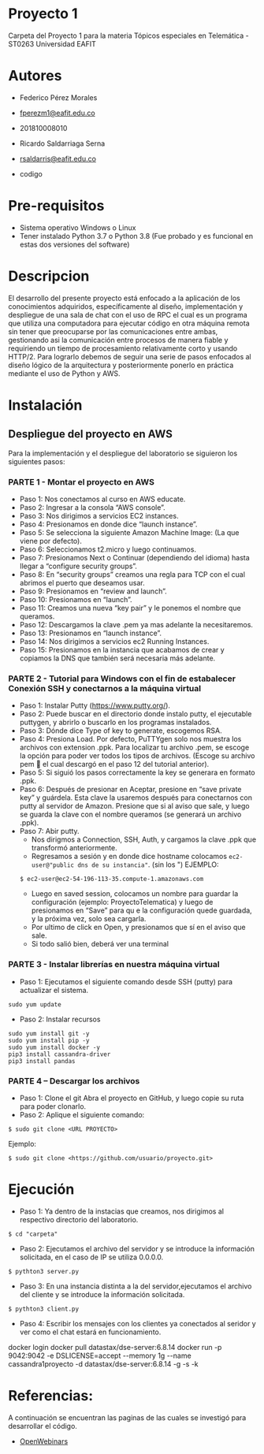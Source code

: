 # Proyecto 1

Carpeta del Proyecto 1 para la materia Tópicos especiales en Telemática - ST0263
Universidad EAFIT

# Autores

+ Federico Pérez Morales
+ fperezm1@eafit.edu.co
+ 201810008010

+ Ricardo Saldarriaga Serna
+ rsaldarris@eafit.edu.co
+ codigo

# Pre-requisitos

+ Sistema operativo Windows o Linux
+ Tener instalado Python 3.7 o Python 3.8 (Fue probado y es funcional en estas dos versiones del software)

# Descripcion

El desarrollo del presente proyecto está enfocado a la aplicación de los conocimientos adquiridos, específicamente al diseño, implementación y despliegue de una sala de chat con el uso de RPC el cual es un programa que utiliza una computadora para ejecutar código en otra máquina remota sin tener que preocuparse por las comunicaciones entre ambas,  gestionando asi la comunicación entre procesos de manera fiable y requiriendo un tiempo de procesamiento relativamente corto y usando HTTP/2.
Para lograrlo debemos de seguir una serie de pasos enfocados al diseño lógico de la arquitectura y posteriormente ponerlo en práctica mediante el uso de Python y AWS.

# Instalación

## Despliegue del proyecto en AWS

Para la implementación y el despliegue del laboratorio se siguieron los siguientes pasos:

### PARTE 1 - Montar el proyecto en AWS

+ Paso 1: Nos conectamos al curso en AWS educate.
+ Paso 2: Ingresar a la consola “AWS console”.
+ Paso 3: Nos dirigimos a servicios EC2 instances.
+ Paso 4: Presionamos en donde dice “launch instance”.
+ Paso 5: Se selecciona la siguiente Amazon Machine Image: (La que viene por defecto).
+ Paso 6: Seleccionamos t2.micro y luego continuamos.
+ Paso 7: Presionamos Next o Continuar (dependiendo del idioma) hasta llegar a “configure security groups”.
+ Paso 8: En “security groups” creamos una regla para TCP con el cual abrimos el puerto que deseamos usar.
+ Paso 9: Presionamos en “review and launch”.
+ Paso 10: Presionamos en “launch”.
+ Paso 11: Creamos una nueva “key pair” y le ponemos el nombre que queramos.
+ Paso 12: Descargamos la clave .pem ya mas adelante la necesitaremos.
+ Paso 13: Presionamos en “launch instance”.
+ Paso 14: Nos dirigimos a servicios ec2 Running Instances.
+ Paso 15: Presionamos en la instancia que acabamos de crear y copiamos la DNS que también será necesaria más adelante.

### PARTE 2 - Tutorial para Windows con el fin de estabalecer Conexión SSH y conectarnos a la máquina virtual

+ Paso 1: Instalar Putty (<https://www.putty.org/>).
+ Paso 2: Puede buscar en el directorio donde instalo putty, el ejecutable puttygen, y abrirlo o buscarlo en los programas instalados.
+ Paso 3: Dónde dice Type of key to generate, escogemos RSA.
+ Paso 4: Presiona Load. Por defecto, PuTTYgen solo nos muestra los archivos con extension .ppk. Para localizar tu archivo .pem, se escoge la opción para poder ver todos los tipos de archivos. (Escoge su archivo pem   el cual descargó en el paso 12 del tutorial anterior).
+ Paso 5: Si siguió los pasos correctamente la key se generara en formato .ppk.
+ Paso 6: Después de presionar en Aceptar, presione en “save private key” y guárdela. Esta clave la usaremos después para conectarnos con putty al servidor de Amazon. Presione que si al aviso que sale, y luego se guarda la clave con el nombre queramos (se generará un archivo .ppk).
+ Paso 7: Abir putty.
    + Nos dirigmos a Connection, SSH, Auth, y cargamos la clave .ppk que transformó anteriormente.
    + Regresamos a sesión y en donde dice hostname colocamos ``` ec2-user@"public dns de su instancia" ```. (sin los ")
    EJEMPLO:
    ```
    $ ec2-user@ec2-54-196-113-35.compute-1.amazonaws.com
    ```
    + Luego en saved session, colocamos un nombre para guardar la configuración (ejemplo: ProyectoTelematica) y luego de presionamos en “Save” para qu e la configuración quede guardada, y la próxima vez, solo sea cargarla.
    + Por ultimo de click en Open, y presionamos que sí en el aviso que sale.
    + Si todo salió bien, deberá ver una terminal

### PARTE 3 - Instalar librerías en nuestra máquina virtual

+ Paso 1: Ejecutamos el siguiente comando desde SSH (putty) para actualizar el sistema.
```
sudo yum update
```
+ Paso 2: Instalar recursos
```
sudo yum install git -y
sudo yum install pip -y
sudo yum install docker -y
pip3 install cassandra-driver
pip3 install pandas
```

### PARTE 4 – Descargar los archivos

+ Paso 1: Clone el git
Abra el proyecto en GitHub, y luego copie su ruta para poder clonarlo.
+ Paso 2: Aplique el siguiente comando:
```
$ sudo git clone <URL PROYECTO>
```
Ejemplo:
```
$ sudo git clone <https://github.com/usuario/proyecto.git>
```

# Ejecución

+ Paso 1: Ya dentro de la instacias que creamos, nos dirigimos al respectivo directorio del laboratorio.
```
$ cd "carpeta"
```
+ Paso 2: Ejecutamos el archivo del servidor y se introduce la información solicitada, en el caso de IP se utiliza 0.0.0.0.
```
$ pythton3 server.py
```
+ Paso 3: En una instancia distinta a la del servidor,ejecutamos el archivo del cliente y se introduce la información solicitada.
```
$ pythton3 client.py
```
+ Paso 4: Escribir los mensajes con los clientes ya conectados al seridor y ver como el chat estará en funcionamiento.


docker login
docker pull datastax/dse-server:6.8.14
docker run -p 9042:9042 -e DSLICENSE=accept --memory 1g --name cassandra1proyecto -d datastax/dse-server:6.8.14 -g -s -k

# Referencias:
A continuación se encuentran las paginas de las cuales se investigó para desarrollar el código.

+ [OpenWebinars](https://openwebinars.net/blog/como-usar-apache-cassandra-con-python/)
